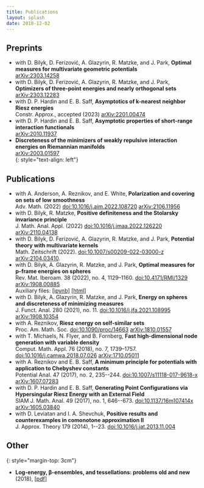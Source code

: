 ```yaml
---
title: Publications
layout: splash
date: 2018-12-02
---
```


## Preprints
* with D. Bilyk, D. Ferizović, A. Glazyrin, R. Matzke, and J. Park, **Optimal measures for multivariate geometric potentials**<br>
[arXiv:2303.14258](http://arxiv.org/abs/arXiv:2303.14258) <br>
* with D. Bilyk, D. Ferizović, A. Glazyrin, R. Matzke, and J. Park, **Optimizers of three-point energies and nearly orthogonal sets**<br>
[arXiv:2303.12283](http://arxiv.org/abs/arXiv:2303.12283) <br>
* with D. P. Hardin and E. B. Saff, **Asymptotics of k-nearest neighbor Riesz energies**<br>
Constr. Approx., accepted (2023) [arXiv:2201.00474](http://arxiv.org/abs/2201.00474) <br> 
* with D. P. Hardin and E. B. Saff, **Asymptotic properties of short-range interaction functionals**<br>
[arXiv:2010.11937](http://arxiv.org/abs/2010.11937) <br> 
* **Discreteness of the minimizers of weakly repulsive interaction energies on Riemannian manifolds**<br>
[arXiv:2003.01597](https://arxiv.org/abs/2003.01597)<br>
{: style="text-align: left"}
## Publications
* with A. Anderson, A. Reznikov, and E. White, **Polarization and covering on sets of low smoothness**<br>
Adv. Math. (2022) [doi:10.1016/j.aim.2022.108720](https://doi.org/10.1016/j.aim.2022.108720) [arXiv:2106.11956](https://arxiv.org/abs/arXiv:2106.11956) <br>
* with D. Bilyk, R. Matzke, **Positive definiteness and the Stolarsky invariance principle**<br>
J. Math. Anal. Appl. (2022) [doi:10.1016/j.jmaa.2022.126220](https://doi.org/10.1016/j.jmaa.2022.126220) [arXiv:2110.04138](http://arxiv.org/abs/arXiv:2110.04138)  <br>
* with D. Bilyk, D. Ferizović, A. Glazyrin, R. Matzke, and J. Park, **Potential theory with multivariate kernels**<br>
Math. Zeitschrift (2022). [doi:10.1007/s00209-022-03000-z](https://doi.org/10.1007/s00209-022-03000-z) [arXiv:2104.03410](http://arxiv.org/abs/arXiv:2104.03410). <br>
* with D. Bilyk, A. Glazyrin, R. Matzke, and J. Park, **Optimal measures for p-frame energies on spheres**<br>
Rev. Mat. Iberoam. 38 (2022), no. 4, 1129–1160. [doi:10.4171/RMI/1329](https://doi.org/10.4171/RMI/1329)  [arXiv:1908.00885](https://arxiv.org/abs/1908.00885)  <br> 
Auxiliary files: [[ipynb]](/assets/600cell.ipynb) [[html]](/assets/600cell.html)<br>
* with D. Bilyk, A. Glazyrin, R. Matzke, and J. Park, **Energy on spheres and discreteness of minimizing measures**<br>
J. Funct. Anal. 280 (2021), no. 11. [doi:10.1016/j.jfa.2021.108995](https://doi.org/10.1016/j.jfa.2021.108995)
[arXiv:1908.10354](https://arxiv.org/abs/1908.10354)<br>
* with A. Reznikov, **Riesz energy on self-similar sets**<br> 
Proc.  Am.  Math.  Soc. [doi:10.1090/proc/14663](https://doi.org/10.1090/proc/14663)
[arXiv:1810.01557](https://arxiv.org/abs/1810.01557)<br>
* with T. Michaels, N. Flyer, and B. Fornberg, **Fast high-dimensional node generation with variable density**<br>
Comput. Math. Appl. 76 (2018), no. 7, 1739–1757. 
[doi:10.1016/j.camwa.2018.07.026](https://doi.org/10.1016/j.camwa.2018.07.026)
[arXiv:1710.05011](https://arxiv.org/abs/1710.05011)<br>
* with A. Reznikov and E. B. Saff, **A minimum principle for potentials with application to Chebyshev constants**<br>
Potential Anal.  47  (2017),  no. 2, 235--244. 
[doi:10.1007/s11118-017-9618-x](https://doi.org/10.1007/s11118-017-9618-x) 
[arXiv:1607.07283](https://arxiv.org/abs/1607.07283)<br>
* with D. P. Hardin and E. B. Saff, **Generating Point Configurations via Hypersingular Riesz Energy with an External Field**<br>
SIAM J. Math. Anal.  49  (2017),  no. 1, 646--673. 
[doi:10.1137/16m107414x](https://doi.org/10.1137/16M107414X)
[arXiv:1605.03840](https://arxiv.org/abs/1605.03840)<br>
* with D. Leviatan and I. A. Shevchuk, **Positive results and counterexamples in comonotone approximation II**<br>
J. Approx. Theory  179  (2014), 1--23.  [doi:10.1016/j.jat.2013.11.004](https://doi.org/10.1016/j.jat.2013.11.004)<br>

## Other
{: style="margin-top: 3cm"}

* **Log-energy, β-ensembles, and tessellations: problems old and new** (2018), [\[pdf\]](../assets/pdf/ICERM18problems.pdf)<br>
